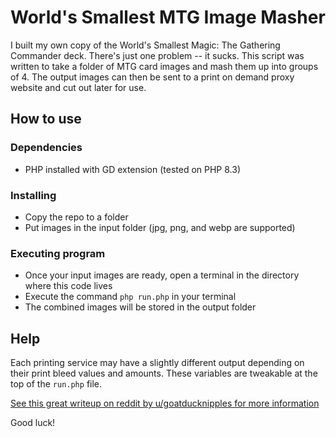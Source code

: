 # World's Smallest MTG Image Masher

I built my own copy of the World's Smallest Magic: The Gathering Commander deck. There's just one problem --  it sucks. This script was written to take a folder of MTG card images and mash them up into groups of 4. The output images can then be sent to a print on demand proxy website and cut out later for use. 

## How to use



### Dependencies

* PHP installed with GD extension (tested on PHP 8.3)

### Installing

* Copy the repo to a folder
* Put images in the input folder (jpg, png, and webp are supported)

### Executing program

* Once your input images are ready, open a terminal in the directory where this code lives
* Execute the command `php run.php` in your terminal
* The combined images will be stored in the output folder

## Help

Each printing service may have a slightly different output depending on their print bleed values and amounts. These variables are tweakable at the top of the `run.php` file.

[See this great writeup on reddit by u/goatducknipples for more information](https://www.reddit.com/r/mpcproxies/comments/e9q1z7/complete_guide_to_image_sizing_for_mpc_or_other/
)

Good luck!
